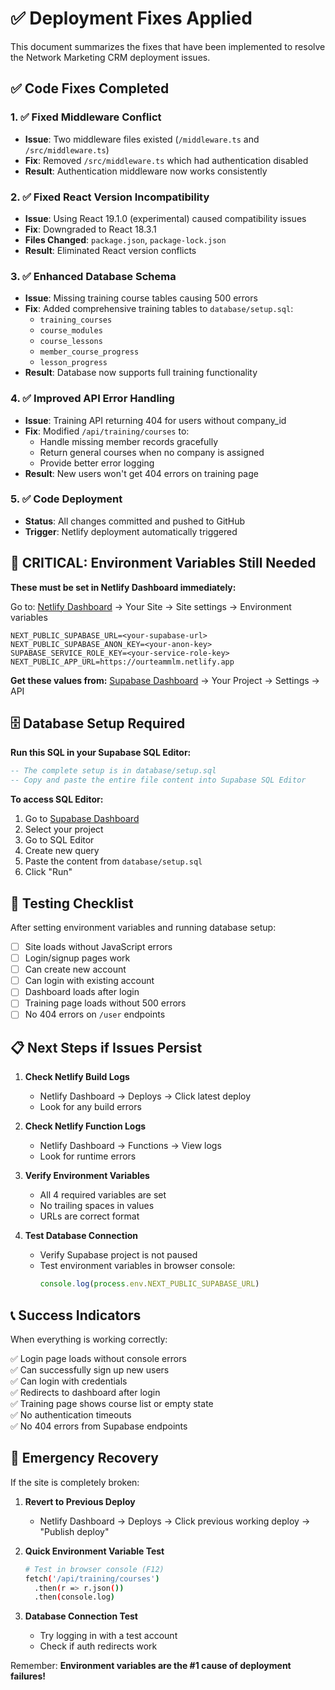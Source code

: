 # ✅ Deployment Fixes Applied

This document summarizes the fixes that have been implemented to resolve the Network Marketing CRM deployment issues.

## ✅ Code Fixes Completed

### 1. ✅ Fixed Middleware Conflict
- **Issue**: Two middleware files existed (`/middleware.ts` and `/src/middleware.ts`)
- **Fix**: Removed `/src/middleware.ts` which had authentication disabled
- **Result**: Authentication middleware now works consistently

### 2. ✅ Fixed React Version Incompatibility
- **Issue**: Using React 19.1.0 (experimental) caused compatibility issues
- **Fix**: Downgraded to React 18.3.1
- **Files Changed**: `package.json`, `package-lock.json`
- **Result**: Eliminated React version conflicts

### 3. ✅ Enhanced Database Schema
- **Issue**: Missing training course tables causing 500 errors
- **Fix**: Added comprehensive training tables to `database/setup.sql`:
  - `training_courses`
  - `course_modules` 
  - `course_lessons`
  - `member_course_progress`
  - `lesson_progress`
- **Result**: Database now supports full training functionality

### 4. ✅ Improved API Error Handling
- **Issue**: Training API returning 404 for users without company_id
- **Fix**: Modified `/api/training/courses` to:
  - Handle missing member records gracefully
  - Return general courses when no company is assigned
  - Provide better error logging
- **Result**: New users won't get 404 errors on training page

### 5. ✅ Code Deployment
- **Status**: All changes committed and pushed to GitHub
- **Trigger**: Netlify deployment automatically triggered

## 🚨 CRITICAL: Environment Variables Still Needed

**These must be set in Netlify Dashboard immediately:**

Go to: [Netlify Dashboard](https://app.netlify.com) → Your Site → Site settings → Environment variables

```
NEXT_PUBLIC_SUPABASE_URL=<your-supabase-url>
NEXT_PUBLIC_SUPABASE_ANON_KEY=<your-anon-key>
SUPABASE_SERVICE_ROLE_KEY=<your-service-role-key>
NEXT_PUBLIC_APP_URL=https://ourteammlm.netlify.app
```

**Get these values from:** [Supabase Dashboard](https://app.supabase.com) → Your Project → Settings → API

## 🗄️ Database Setup Required

**Run this SQL in your Supabase SQL Editor:**

```sql
-- The complete setup is in database/setup.sql
-- Copy and paste the entire file content into Supabase SQL Editor
```

**To access SQL Editor:**
1. Go to [Supabase Dashboard](https://app.supabase.com)
2. Select your project
3. Go to SQL Editor
4. Create new query
5. Paste the content from `database/setup.sql`
6. Click "Run"

## 🧪 Testing Checklist

After setting environment variables and running database setup:

- [ ] Site loads without JavaScript errors
- [ ] Login/signup pages work
- [ ] Can create new account
- [ ] Can login with existing account
- [ ] Dashboard loads after login
- [ ] Training page loads without 500 errors
- [ ] No 404 errors on `/user` endpoints

## 📋 Next Steps if Issues Persist

1. **Check Netlify Build Logs**
   - Netlify Dashboard → Deploys → Click latest deploy
   - Look for any build errors

2. **Check Netlify Function Logs**
   - Netlify Dashboard → Functions → View logs
   - Look for runtime errors

3. **Verify Environment Variables**
   - All 4 required variables are set
   - No trailing spaces in values
   - URLs are correct format

4. **Test Database Connection**
   - Verify Supabase project is not paused
   - Test environment variables in browser console:
     ```javascript
     console.log(process.env.NEXT_PUBLIC_SUPABASE_URL)
     ```

## 📞 Success Indicators

When everything is working correctly:

✅ Login page loads without console errors  
✅ Can successfully sign up new users  
✅ Can login with credentials  
✅ Redirects to dashboard after login  
✅ Training page shows course list or empty state  
✅ No authentication timeouts  
✅ No 404 errors from Supabase endpoints

## 🔧 Emergency Recovery

If the site is completely broken:

1. **Revert to Previous Deploy**
   - Netlify Dashboard → Deploys → Click previous working deploy → "Publish deploy"

2. **Quick Environment Variable Test**
   ```bash
   # Test in browser console (F12)
   fetch('/api/training/courses')
     .then(r => r.json())
     .then(console.log)
   ```

3. **Database Connection Test**
   - Try logging in with a test account
   - Check if auth redirects work

Remember: **Environment variables are the #1 cause of deployment failures!** 